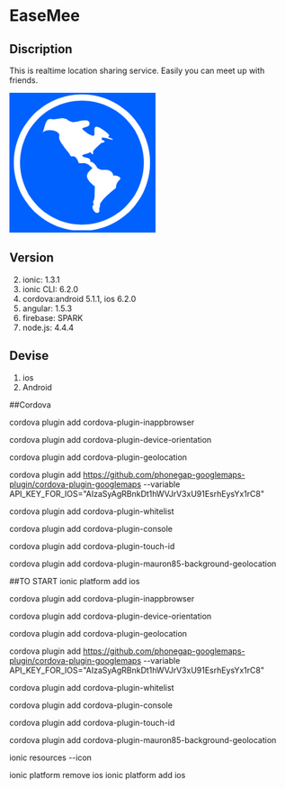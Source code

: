 # EaseMee

## Discription

This is realtime location sharing service.
Easily you can meet up with friends.


![](https://github.com/DaichiMiyajima/EaseMee/blob/master/www/img/EaseMee.png)


## Version

2. ionic: 1.3.1
3. ionic CLI: 6.2.0
3. cordova:android 5.1.1, ios 6.2.0 
4. angular: 1.5.3
5. firebase: SPARK
6. node.js: 4.4.4

## Devise

1. ios
2. Android


##Cordova

cordova plugin add cordova-plugin-inappbrowser

cordova plugin add cordova-plugin-device-orientation

cordova plugin add cordova-plugin-geolocation

cordova plugin add https://github.com/phonegap-googlemaps-plugin/cordova-plugin-googlemaps --variable API_KEY_FOR_IOS="AIzaSyAgRBnkDt1hWVJrV3xU91EsrhEysYx1rC8"

cordova plugin add cordova-plugin-whitelist

cordova plugin add cordova-plugin-console

cordova plugin add cordova-plugin-touch-id

cordova plugin add cordova-plugin-mauron85-background-geolocation


##TO START
ionic platform add ios

cordova plugin add cordova-plugin-inappbrowser

cordova plugin add cordova-plugin-device-orientation

cordova plugin add cordova-plugin-geolocation

cordova plugin add https://github.com/phonegap-googlemaps-plugin/cordova-plugin-googlemaps --variable API_KEY_FOR_IOS="AIzaSyAgRBnkDt1hWVJrV3xU91EsrhEysYx1rC8"

cordova plugin add cordova-plugin-whitelist

cordova plugin add cordova-plugin-console

cordova plugin add cordova-plugin-touch-id

cordova plugin add cordova-plugin-mauron85-background-geolocation

ionic resources --icon

ionic platform remove ios
ionic platform add ios
